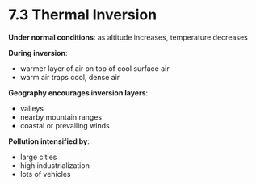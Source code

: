 # 7.3 Thermal Inversion

**Under normal conditions**: as altitude increases, temperature decreases

**During inversion**: 
- warmer layer of air on top of cool surface air
- warm air traps cool, dense air

**Geography encourages inversion layers**:
- valleys
- nearby mountain ranges
- coastal or prevailing winds

**Pollution intensified by**:
- large cities
- high industrialization
- lots of vehicles

